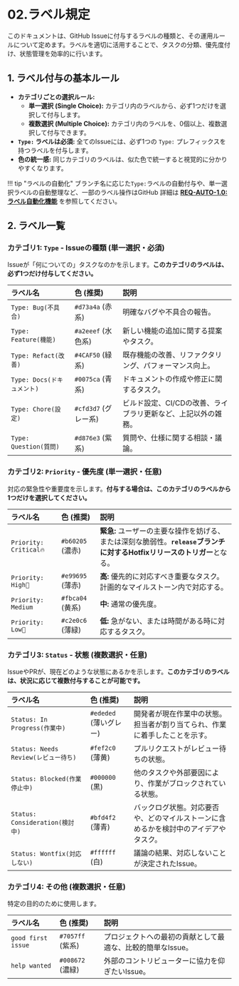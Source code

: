 # 02.ラベル規定

このドキュメントは、GitHub
Issueに付与するラベルの種類と、その運用ルールについて定めます。ラベルを適切に活用することで、タスクの分類、優先度付け、状態管理を効率的に行います。

## 1. ラベル付与の基本ルール

- **カテゴリごとの選択ルール:**
    - **単一選択 (Single Choice):**
      カテゴリ内のラベルから、必ず1つだけを選択して付与します。
    - **複数選択 (Multiple Choice):**
      カテゴリ内のラベルを、0個以上、複数選択して付与できます。
- **`Type:` ラベルは必須:** 全てのIssueには、必ず1つの `Type:`
  プレフィックスを持つラベルを付与します。
- **色の統一感:**
  同じカテゴリのラベルは、似た色で統一すると視覚的に分かりやすくなります。

!!! tip
"ラベルの自動化" ブランチ名に応じた`Type:`ラベルの自動付与や、単一選択ラベルの自動整理など、一部のラベル操作はGitHub
詳細は **[REQ-AUTO-1.0: ラベル自動化機能](../../../01_システム仕様/02_ラベル自動化機能.md#REQ-AUTO-1.0)** を参照してください。

## 2. ラベル一覧

### カテゴリ1: `Type` - Issueの種類 (単一選択・必須)

Issueが「何についての」タスクなのかを示します。**このカテゴリのラベルは、必ず1つだけ付与してください。**

| ラベル名                   | 色 (推奨)            | 説明                                                          |
| :------------------------- | :------------------- | :------------------------------------------------------------ |
| `Type: Bug(不具合)`        | `#d73a4a` (赤系)     | 明確なバグや不具合の報告。                                    |
| `Type: Feature(機能)`      | `#a2eeef` (水色系)   | 新しい機能の追加に関する提案やタスク。                        |
| `Type: Refact(改善)`       | `#4CAF50` (緑系)     | 既存機能の改善、リファクタリング、パフォーマンス向上。        |
| `Type: Docs(ドキュメント)` | `#0075ca` (青系)     | ドキュメントの作成や修正に関するタスク。                      |
| `Type: Chore(設定)`        | `#cfd3d7` (グレー系) | ビルド設定、CI/CDの改善、ライブラリ更新など、上記以外の雑務。 |
| `Type: Question(質問)`     | `#d876e3` (紫系)     | 質問や、仕様に関する相談・議論。                              |

### カテゴリ2: `Priority` - 優先度 (単一選択・任意)

対応の緊急性や重要度を示します。**付与する場合は、このカテゴリのラベルから1つだけを選択してください。**

| ラベル名               | 色 (推奨)        | 説明                                                                                                                      |
| :--------------------- | :--------------- | :------------------------------------------------------------------------------------------------------------------------ |
| `Priority: Critical🔥` | `#b60205` (濃赤) | **緊急:** ユーザーの主要な操作を妨げる、または深刻な脆弱性。**`release`ブランチに対するHotfixリリースのトリガー**となる。 |
| `Priority: High🔼`     | `#e99695` (薄赤) | **高:** 優先的に対応すべき重要なタスク。計画的なマイルストーン内で対応する。                                              |
| `Priority: Medium`     | `#fbca04` (黄系) | **中:** 通常の優先度。                                                                                                    |
| `Priority: Low🔽`      | `#c2e0c6` (薄緑) | **低:** 急がない、または時間がある時に対応するタスク。                                                                    |

### カテゴリ3: `Status` - 状態 (複数選択・任意)

IssueやPRが、現在どのような状態にあるかを示します。**このカテゴリのラベルは、状況に応じて複数付与することが可能です。**

| ラベル名                             | 色 (推奨)              | 説明                                                                                 |
| :----------------------------------- | :--------------------- | :----------------------------------------------------------------------------------- |
| `Status: In Progress(作業中)`        | `#ededed` (薄いグレー) | 開発者が現在作業中の状態。担当者が割り当てられ、作業に着手したことを示す。           |
| `Status: Needs Review(レビュー待ち)` | `#fef2c0` (薄黄)       | プルリクエストがレビュー待ちの状態。                                                 |
| `Status: Blocked(作業停止中)`        | `#000000` (黒)         | 他のタスクや外部要因により、作業がブロックされている状態。                           |
| `Status: Consideration(検討中)`      | `#bfd4f2` (薄青)       | バックログ状態。対応要否や、どのマイルストーンに含めるかを検討中のアイデアやタスク。 |
| `Status: Wontfix(対応しない)`        | `#ffffff` (白)         | 議論の結果、対応しないことが決定されたIssue。                                        |

### カテゴリ4: その他 (複数選択・任意)

特定の目的のために使用します。

| ラベル名           | 色 (推奨)        | 説明                                                        |
| :----------------- | :--------------- | :---------------------------------------------------------- |
| `good first issue` | `#7057ff` (紫系) | プロジェクトへの最初の貢献として最適な、比較的簡単なIssue。 |
| `help wanted`      | `#008672` (濃緑) | 外部のコントリビューターに協力を仰ぎたいIssue。             |
